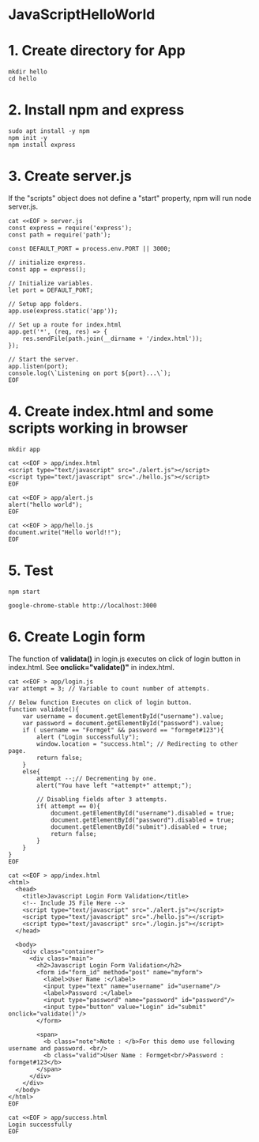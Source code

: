 # JavaScriptHelloWorld

# 1. Create directory for App
```
mkdir hello
cd hello
```

# 2. Install npm and express
```
sudo apt install -y npm
npm init -y
npm install express
```

# 3. Create server.js
If the "scripts" object does not define a "start" property, npm will run node server.js.
```
cat <<EOF > server.js 
const express = require('express');
const path = require('path');

const DEFAULT_PORT = process.env.PORT || 3000;

// initialize express.
const app = express();

// Initialize variables.
let port = DEFAULT_PORT;

// Setup app folders.
app.use(express.static('app'));

// Set up a route for index.html
app.get('*', (req, res) => {
    res.sendFile(path.join(__dirname + '/index.html'));
});

// Start the server.
app.listen(port);
console.log(\`Listening on port ${port}...\`);
EOF
```

# 4. Create index.html and some scripts working in browser
```
mkdir app
```
```
cat <<EOF > app/index.html
<script type="text/javascript" src="./alert.js"></script>
<script type="text/javascript" src="./hello.js"></script>
EOF
```
```
cat <<EOF > app/alert.js
alert("hello world");
EOF
```
```
cat <<EOF > app/hello.js
document.write("Hello world!!");
EOF
```

# 5. Test
```
npm start
```
```
google-chrome-stable http://localhost:3000
```

# 6. Create Login form
The function of **validata()** in login.js executes on click of login button in index.html. See **onclick="validate()"** in index.html.
```
cat <<EOF > app/login.js
var attempt = 3; // Variable to count number of attempts.

// Below function Executes on click of login button.
function validate(){
    var username = document.getElementById("username").value;
    var password = document.getElementById("password").value;
    if ( username == "Formget" && password == "formget#123"){
        alert ("Login successfully");
        window.location = "success.html"; // Redirecting to other page.
        return false;
    }
    else{
        attempt --;// Decrementing by one.
        alert("You have left "+attempt+" attempt;");

        // Disabling fields after 3 attempts.
        if( attempt == 0){
            document.getElementById("username").disabled = true;
            document.getElementById("password").disabled = true;
            document.getElementById("submit").disabled = true;
            return false;
        }
    }
}
EOF
```
```
cat <<EOF > app/index.html
<html>
  <head>
    <title>Javascript Login Form Validation</title>
    <!-- Include JS File Here -->
    <script type="text/javascript" src="./alert.js"></script>
    <script type="text/javascript" src="./hello.js"></script>
    <script type="text/javascript" src="./login.js"></script>
  </head>

  <body>
    <div class="container">
      <div class="main">
        <h2>Javascript Login Form Validation</h2>
        <form id="form_id" method="post" name="myform">
          <label>User Name :</label>
          <input type="text" name="username" id="username"/>
          <label>Password :</label>
          <input type="password" name="password" id="password"/>
          <input type="button" value="Login" id="submit" onclick="validate()"/>
        </form>

        <span>
          <b class="note">Note : </b>For this demo use following username and password. <br/>
          <b class="valid">User Name : Formget<br/>Password : formget#123</b>
        </span>
      </div>
    </div>
  </body>
</html>
EOF
```
```
cat <<EOF > app/success.html 
Login successfully
EOF
```
